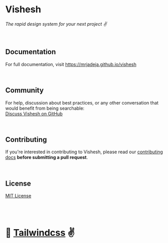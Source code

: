 # **Vishesh**

_The rapid design system for your next project ✌_

<br />

## Documentation

For full documentation, visit https://mrjadeja.github.io/vishesh

<br />

## Community

For help, discussion about best practices, or any other conversation that would benefit from being searchable: <br />
[Discuss Vishesh on GitHub](https://github.com/mrjadeja/vishesh/discussions)

<br />

## Contributing

If you're interested in contributing to Vishesh, please read our [contributing docs](https://github.com/mrjadeja/vishesh/blob/main/CONTRIBUTING.md) **before submitting a pull request**.

<br />

## License

[MIT License](https://github.com/mrjadeja/vishesh/blob/main/LICENSE)

<br><br>

# 💖 [Tailwindcss](https://tailwindcss.com) ✌️
